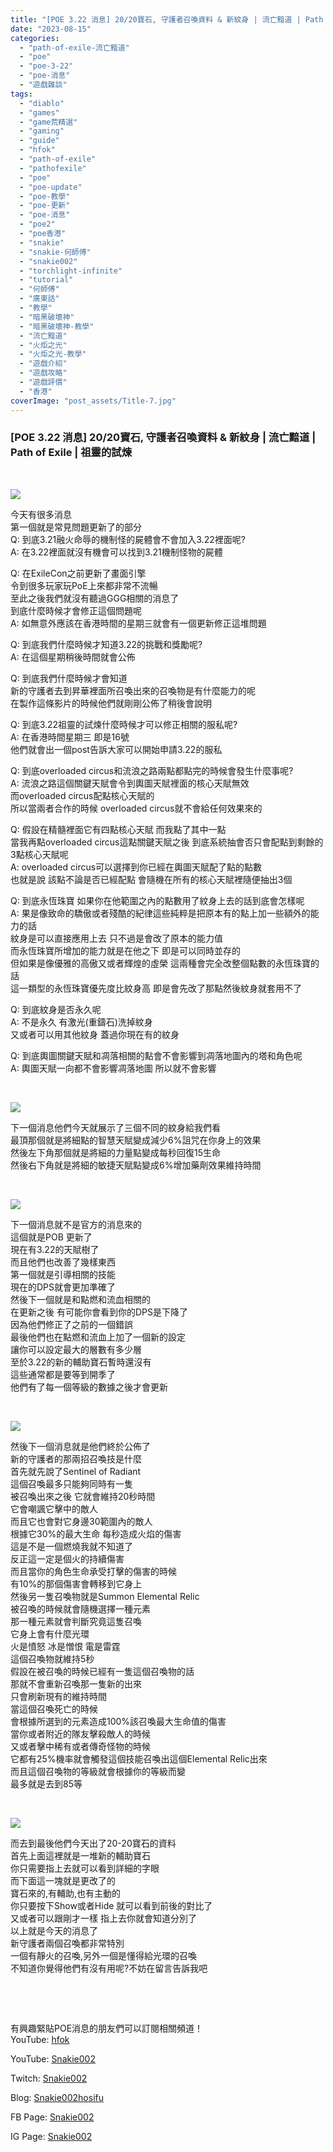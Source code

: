 ```yaml
---
title: "[POE 3.22 消息] 20/20寶石, 守護者召喚資料 & 新紋身 | 流亡黯道 | Path of Exile | 祖靈的試煉"
date: "2023-08-15"
categories: 
  - "path-of-exile-流亡黯道"
  - "poe"
  - "poe-3-22"
  - "poe-消息"
  - "遊戲雜談"
tags: 
  - "diablo"
  - "games"
  - "game荒精選"
  - "gaming"
  - "guide"
  - "hfok"
  - "path-of-exile"
  - "pathofexile"
  - "poe"
  - "poe-update"
  - "poe-教學"
  - "poe-更新"
  - "poe-消息"
  - "poe2"
  - "poe香港"
  - "snakie"
  - "snakie-何師傅"
  - "snakie002"
  - "torchlight-infinite"
  - "tutorial"
  - "何師傅"
  - "廣東話"
  - "教學"
  - "暗黑破壞神"
  - "暗黑破壞神-教學"
  - "流亡黯道"
  - "火炬之光"
  - "火炬之光-教學"
  - "遊戲介紹"
  - "遊戲攻略"
  - "遊戲評價"
  - "香港"
coverImage: "post_assets/Title-7.jpg"
---
```


  

  

  

  

  

  

### \[POE 3.22 消息\] 20/20寶石, 守護者召喚資料 & 新紋身 | 流亡黯道 | Path of Exile | 祖靈的試煉

  

  

  

  
   

  
![](post_assets/1-1-RAQ-1-1024x576.png)  

  
今天有很多消息  
第一個就是常見問題更新了的部分  
Q: 到底3.21融火命辱的機制怪的屍體會不會加入3.22裡面呢?  
A: 在3.22裡面就沒有機會可以找到3.21機制怪物的屍體  

  
Q: 在ExileCon之前更新了畫面引擎  
令到很多玩家玩PoE上來都非常不流暢  
至此之後我們就沒有聽過GGG相關的消息了  
到底什麼時候才會修正這個問題呢  
A: 如無意外應該在香港時間的星期三就會有一個更新修正這堆問題  

  
Q: 到底我們什麼時候才知道3.22的挑戰和獎勵呢?  
A: 在這個星期稍後時間就會公佈  

  
Q: 到底我們什麼時候才會知道  
新的守護者去到昇華裡面所召喚出來的召喚物是有什麼能力的呢  
在製作這條影片的時候他們就剛剛公佈了稍後會說明  

  
Q: 到底3.22祖靈的試煉什麼時候才可以修正相關的服私呢?  
A: 在香港時間星期三 即是16號  
他們就會出一個post告訴大家可以開始申請3.22的服私  

  
Q: 到底overloaded circus和流浪之路兩點都點完的時候會發生什麼事呢?  
A: 流浪之路這個關鍵天賦會令到輿圖天賦裡面的核心天賦無效  
而overloaded circus配點核心天賦的  
所以當兩者合作的時候 overloaded circus就不會給任何效果來的  

  
Q: 假設在精髓裡面它有四點核心天賦 而我點了其中一點  
當我再點overloaded circus這點關鍵天賦之後 到底系統抽會否只會配點到剩餘的3點核心天賦呢  
A: overloaded circus可以選擇到你已經在輿圖天賦配了點的點數  
也就是說 該點不論是否已經配點 會隨機在所有的核心天賦裡隨便抽出3個  

  
Q: 到底永恆珠寶 如果你在他範圍之內的點數用了紋身上去的話到底會怎樣呢  
A: 果是像致命的驕傲或者殘酷的紀律這些純粹是把原本有的點上加一些額外的能力的話  
紋身是可以直接應用上去 只不過是會改了原本的能力值  
而永恆珠寶所增加的能力就是在他之下 即是可以同時並存的  
但如果是像優雅的高傲又或者輝煌的虛榮 這兩種會完全改整個點數的永恆珠寶的話  
這一類型的永恆珠寶優先度比紋身高 即是會先改了那點然後紋身就套用不了  

  
Q: 到底紋身是否永久呢  
A: 不是永久 有激光(重鑄石)洗掉紋身  
又或者可以用其他紋身 蓋過你現在有的紋身  

  
Q: 到底輿圖關鍵天賦和凋落相關的點會不會影響到凋落地圖內的塔和角色呢  
A: 輿圖天賦一向都不會影響凋落地圖 所以就不會影響  

  

  

  

  
   

  
![](post_assets/2-1-Tattoo-1024x576.jpeg)  

  
下一個消息他們今天就展示了三個不同的紋身給我們看  
最頂那個就是將細點的智慧天賦變成減少6%詛咒在你身上的效果  
然後左下角那個就是將細的力量點變成每秒回復15生命  
然後右下角就是將細的敏捷天賦點變成6%增加藥劑效果維持時間  

  
   

  
![](post_assets/3-1-PoB-Update-1024x576.png)  

  
下一個消息就不是官方的消息來的  
這個就是POB 更新了  
現在有3.22的天賦樹了  
而且他們也改善了幾樣東西  
第一個就是引導相關的技能  
現在的DPS就會更加準確了  
然後下一個就是和點燃和流血相關的  
在更新之後 有可能你會看到你的DPS是下降了  
因為他們修正了之前的一個錯誤  
最後他們也在點燃和流血上加了一個新的設定  
讓你可以設定最大的層數有多少層  
至於3.22的新的輔助寶石暫時還沒有  
這些通常都是要等到開季了  
他們有了每一個等級的數據之後才會更新  

  
   

  
![](post_assets/4-1-Guardian-1024x576.jpg)  

  
然後下一個消息就是他們終於公佈了  
新的守護者的那兩招召喚技是什麼  
首先就先說了Sentinel of Radiant  
這個召喚最多只能夠同時有一隻  
被召喚出來之後 它就會維持20秒時間  
它會嘲諷它擊中的敵人  
而且它也會對它身邊30範圍內的敵人  
根據它30%的最大生命 每秒造成火焰的傷害  
這是不是一個燃燒我就不知道了  
反正這一定是個火的持續傷害  
而且當你的角色生命承受打擊的傷害的時候  
有10%的那個傷害會轉移到它身上  
然後另一隻召喚物就是Summon Elemental Relic  
被召喚的時候就會隨機選擇一種元素  
那一種元素就會判斷究竟這隻召喚  
它身上會有什麼光環  
火是憤怒 冰是憎恨 電是雷霆  
這個召喚物就維持5秒  
假設在被召喚的時候已經有一隻這個召喚物的話  
那就不會重新召喚那一隻新的出來  
只會刷新現有的維持時間  
當這個召喚死亡的時候  
會根據所選到的元素造成100%該召喚最大生命值的傷害  
當你或者附近的隊友擊殺敵人的時候  
又或者擊中稀有或者傳奇怪物的時候  
它都有25%機率就會觸發這個技能召喚出這個Elemental Relic出來  
而且這個召喚物的等級就會根據你的等級而變  
最多就是去到85等  

  
   

  
![](post_assets/5-1-2020-1024x576.png)  

  
而去到最後他們今天出了20-20寶石的資料  
首先上面這裡就是一堆新的輔助寶石  
你只需要指上去就可以看到詳細的字眼  
而下面這一塊就是更改了的  
寶石來的,有輔助,也有主動的  
你只要按下Show或者Hide 就可以看到前後的對比了  
又或者可以跟剛才一樣 指上去你就會知道分別了  
以上就是今天的消息了  
新守護者兩個召喚都非常特別  
一個有靜火的召喚,另外一個是懂得給光環的召喚  
不知道你覺得他們有沒有用呢?不妨在留言告訴我吧  

  
   

  
   

  
有興趣緊貼POE消息的朋友們可以訂閱相關頻道！  
YouTube: [hfok](https://www.youtube.com/channel/UC2m4uqcEr8pIxkO6odaDHjw/)  

  
YouTube: [Snakie002](https://www.youtube.com/c/Snakie002/)  

  
Twitch: [Snakie002](https://www.twitch.tv/snakie002/)  

  
Blog: [Snakie002hosifu](https://snakie002hosifu.blog/)  

  
FB Page: [Snakie002](https://www.facebook.com/Snakie002/)  

  
IG Page: [Snakie002](https://www.instagram.com/snakie002/)
